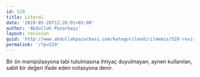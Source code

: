 ```yaml
---
id: 529
title: Literal
date: '2019-05-28T12:26:01+03:00'
author: 'Abdullah Pazarbaşı'
layout: revision
guid: 'http://www.abdullahpazarbasi.com/kategorilendirilmemis/528-revision-v1'
permalink: '/?p=529'
---
```


Bir ön manipülasyona tabi tutulmasına ihtiyaç duyulmayan, aynen kullanılan, sabit bir değeri ifade eden notasyona denir.
